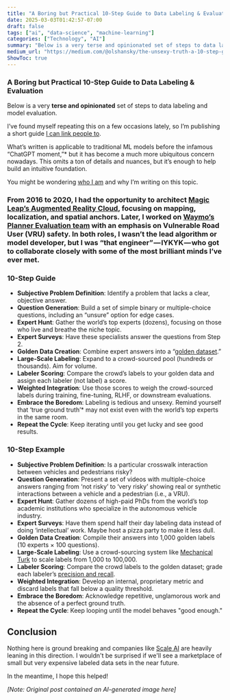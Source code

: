 ```yaml
---
title: "A Boring but Practical 10-Step Guide to Data Labeling & Evaluation"
date: 2025-03-03T01:42:57-07:00
draft: false
tags: ["ai", "data-science", "machine-learning"]
categories: ["Technology", "AI"]
summary: "Below is a very terse and opinionated set of steps to data labeling and model evaluation."
medium_url: "https://medium.com/@olshansky/the-unsexy-truth-a-10-step-guide-to-data-labeling-that-actually-works-47f75828fd16"
ShowToc: true
---
```


### A Boring but Practical 10-Step Guide to Data Labeling & Evaluation

Below is a very **terse and opinionated** set of steps to data labeling and model evaluation.

I’ve found myself repeating this on a few occasions lately, so I’m publishing a short guide [I can link people to](https://simonwillison.net/2024/Jul/13/give-people-something-to-link-to/).

What’s written is applicable to traditional ML models before the infamous “ChatGPT moment,”* but it has become a much more ubiquitous concern nowadays. This omits a ton of details and nuances, but it’s enough to help build an intuitive foundation.

You might be wondering [who I am](https://olshansky.info/) and why I’m writing on this topic.

### From 2016 to 2020, I had the opportunity to architect [Magic Leap’s Augmented Reality Cloud](https://www.magicleap.care/hc/en-us/articles/9312806819597-AR-Cloud), focusing on mapping, localization, and spatial anchors. Later, I worked on [Waymo’s Planner Evaluation team](https://www.linkedin.com/jobs/view/senior-software-engineer-ml-planner-evaluation-at-waymo-4120748430/) with an emphasis on Vulnerable Road User (VRU) safety. In both roles, I wasn’t the lead algorithm or model developer, but I was “that engineer” — IYKYK — who got to collaborate closely with some of the most brilliant minds I’ve ever met.

### 10-Step Guide

- **Subjective Problem Definition**: Identify a problem that lacks a clear, objective answer.
- **Question Generation**: Build a set of simple binary or multiple-choice questions, including an “unsure” option for edge cases.
- **Expert Hunt**: Gather the world’s top experts (dozens), focusing on those who live and breathe the niche topic.
- **Expert Surveys**: Have these specialists answer the questions from Step 2.
- **Golden Data Creation**: Combine expert answers into a “[golden dataset](https://en.wikipedia.org/wiki/Golden_record_%28informatics%29).”
- **Large-Scale Labeling**: Expand to a crowd-sourced pool (hundreds or thousands). Aim for volume.
- **Labeler Scoring**: Compare the crowd’s labels to your golden data and assign each labeler (not label) a score.
- **Weighted Integration**: Use those scores to weigh the crowd-sourced labels during training, fine-tuning, RLHF, or downstream evaluations.
- **Embrace the Boredom**: Labeling is tedious and unsexy. Remind yourself that ‘true ground truth’* may not exist even with the world’s top experts in the same room.
- **Repeat the Cycle**: Keep iterating until you get lucky and see good results.

### **10-Step Example**

- **Subjective Problem Definition**: Is a particular crosswalk interaction between vehicles and pedestrians risky?
- **Question Generation**: Present a set of videos with multiple-choice answers ranging from ‘not risky’ to ‘very risky’ showing real or synthetic interactions between a vehicle and a pedestrian (i.e., a VRU).
- **Expert Hunt**: Gather dozens of high-paid PhDs from the world’s top academic institutions who specialize in the autonomous vehicle industry.
- **Expert Surveys**: Have them spend half their day labeling data instead of doing ‘intellectual’ work. Maybe host a pizza party to make it less dull.
- **Golden Data Creation**: Compile their answers into 1,000 golden labels (10 experts × 100 questions).
- **Large-Scale Labeling**: Use a crowd-sourcing system like [Mechanical Turk](https://www.mturk.com/) to scale labels from 1,000 to 100,000.
- **Labeler Scoring**: Compare the crowd labels to the golden dataset; grade each labeler’s [precision and recall](https://en.wikipedia.org/wiki/Precision_and_recall).
- **Weighted Integration**: Develop an internal, proprietary metric and discard labels that fall below a quality threshold.
- **Embrace the Boredom**: Acknowledge repetitive, unglamorous work and the absence of a perfect ground truth.
- **Repeat the Cycle**: Keep looping until the model behaves "good enough."

## Conclusion

Nothing here is ground breaking and companies like [Scale AI](https://scale.com/) are heavily leaning in this direction. I wouldn't be surprised if we'll see a marketplace of small but very expensive labeled data sets in the near future.

In the meantime, I hope this helped!

*[Note: Original post contained an AI-generated image here]*

